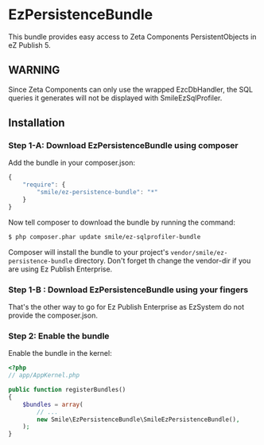 EzPersistenceBundle
===================

This bundle provides easy access to Zeta Components PersistentObjects in eZ Publish 5.

WARNING
-------

Since Zeta Components can only use the wrapped EzcDbHandler, the SQL queries it generates will not be displayed with SmileEzSqlProfiler.

Installation
------------

### Step 1-A: Download EzPersistenceBundle using composer

Add the bundle in your composer.json:

```js
{
    "require": {
        "smile/ez-persistence-bundle": "*"
    }
}
```

Now tell composer to download the bundle by running the command:

``` bash
$ php composer.phar update smile/ez-sqlprofiler-bundle
```

Composer will install the bundle to your project's `vendor/smile/ez-persistence-bundle` directory.
Don't forget th change the vendor-dir if you are using Ez Publish Enterprise.

### Step 1-B : Download EzPersistenceBundle using your fingers

That's the other way to go for Ez Publish Enterprise as EzSystem do not provide the composer.json.

### Step 2: Enable the bundle

Enable the bundle in the kernel:

``` php
<?php
// app/AppKernel.php

public function registerBundles()
{
    $bundles = array(
        // ...
        new Smile\EzPersistenceBundle\SmileEzPersistenceBundle(),
    );
}
```
